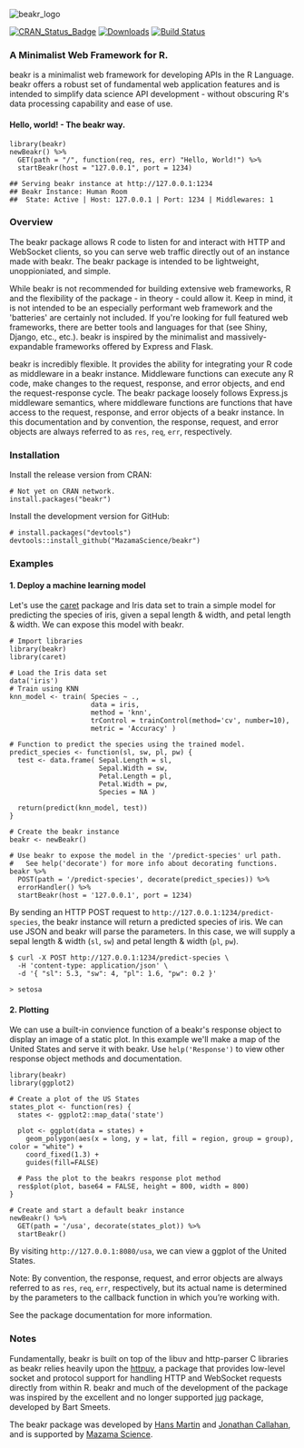 

![beakr_logo](https://cdn3.imggmi.com/uploads/2019/10/16/f74987f8804a4512f70e0e8d17f05983-full.png)

[![CRAN\_Status\_Badge](http://www.r-pkg.org/badges/version/AirSensor)](https://cran.r-project.org/package=beakr)
[![Downloads](http://cranlogs.r-pkg.org/badges/AirSensor)](https://cran.r-project.org/package=beakr)
[![Build Status](https://travis-ci.org/MazamaScience/AirSensor.svg?branch=master)](https://travis-ci.org/MazamaScience/beakr)


### A Minimalist Web Framework for R. 
beakr is a minimalist web framework for developing APIs in the R Language. beakr offers
a robust set of fundamental web application features and is intended to simplify data 
science API development - without obscuring R's data processing capability and ease of use.

#### Hello, world! - The beakr way.
```
library(beakr)
newBeakr() %>% 
  GET(path = "/", function(req, res, err) "Hello, World!") %>% 
  startBeakr(host = "127.0.0.1", port = 1234) 
```
```
## Serving beakr instance at http://127.0.0.1:1234
## Beakr Instance: Human Room
##  State: Active | Host: 127.0.0.1 | Port: 1234 | Middlewares: 1
```

###  Overview
The beakr package allows R code to listen for and interact with HTTP and WebSocket clients, 
so you can serve web traffic directly out of an instance made with beakr. The beakr 
package is intended to be lightweight, unoppioniated, and simple.  

While beakr is not recommended for building extensive web frameworks, R and the flexibility 
of the package - in theory - could allow it. Keep in mind, it is not intended to be an 
especially performant web framework and the 'batteries' are certainly not included. If 
you're looking for full featured web frameworks, there are better tools and languages for 
that (see Shiny, Django, etc., etc.). beakr is inspired by the minimalist and
massively-expandable frameworks offered by Express and Flask. 

beakr is incredibly flexible. It provides the ability for integrating your R 
code as middleware in a beakr instance. Middleware functions can execute any 
R code, make changes to the request, response, and error objects, and end the 
request-response cycle. The beakr package loosely follows Express.js middleware 
semantics, where middleware functions are functions that have access to the request, 
response, and error objects of a beakr instance. In this documentation and by 
convention, the response, request, and error objects are always referred to as 
`res`, `req`, `err`, respectively. 

### Installation
Install the release version from CRAN:
```
# Not yet on CRAN network. 
install.packages("beakr")
```
Install the development version for GitHub: 
```
# install.packages("devtools")
devtools::install_github("MazamaScience/beakr")
```

### Examples

#### 1. Deploy a machine learning model
Let's use the [caret](https://github.com/topepo/caret) package and Iris data set
to train a simple model for predicting the species of iris, given a sepal length
& width, and petal length & width. We can expose this model with beakr.
```
# Import libraries 
library(beakr)
library(caret)

# Load the Iris data set 
data('iris')
# Train using KNN
knn_model <- train( Species ~ ., 
                    data = iris, 
                    method = 'knn', 
                    trControl = trainControl(method='cv', number=10), 
                    metric = 'Accuracy' )

# Function to predict the species using the trained model. 
predict_species <- function(sl, sw, pl, pw) {
  test <- data.frame( Sepal.Length = sl, 
                      Sepal.Width = sw, 
                      Petal.Length = pl, 
                      Petal.Width = pw, 
                      Species = NA )
                      
  return(predict(knn_model, test))
}

# Create the beakr instance 
beakr <- newBeakr()

# Use beakr to expose the model in the '/predict-species' url path. 
#   See help('decorate') for more info about decorating functions. 
beakr %>%  
  POST(path = '/predict-species', decorate(predict_species)) %>% 
  errorHandler() %>% 
  startBeakr(host = '127.0.0.1', port = 1234)
```

By sending an HTTP POST request to `http://127.0.0.1:1234/predict-species`, the 
beakr instance will return a predicted species of iris. 
We can use JSON and beakr will parse the parameters. In this case, we will 
supply a sepal length & width (`sl`, `sw`) and petal length & width (`pl`, `pw`).
```
$ curl -X POST http://127.0.0.1:1234/predict-species \
  -H 'content-type: application/json' \
  -d '{ "sl": 5.3, "sw": 4, "pl": 1.6, "pw": 0.2 }'
  
> setosa
```

#### 2. Plotting
We can use a built-in convience function of a beakr's response object to display 
an image of a static plot. In this example we'll make a map of the United States 
and serve it with beakr. Use `help('Response')` to view other response object 
methods and documentation.

```
library(beakr)
library(ggplot2)

# Create a plot of the US States
states_plot <- function(res) {
  states <- ggplot2::map_data('state')

  plot <- ggplot(data = states) + 
    geom_polygon(aes(x = long, y = lat, fill = region, group = group), color = "white") + 
    coord_fixed(1.3) +
    guides(fill=FALSE) 
  
  # Pass the plot to the beakrs response plot method 
  res$plot(plot, base64 = FALSE, height = 800, width = 800)
}

# Create and start a default beakr instance
newBeakr() %>% 
  GET(path = '/usa', decorate(states_plot)) %>% 
  startBeakr()

```
By visiting `http://127.0.0.1:8080/usa`, we can view a ggplot of the United States.

Note: By convention, the response, request, and error objects are always 
referred to as `res`, `req`, `err`, respectively, but its actual name is 
determined by the parameters to the callback function in which you’re working with. 


See the package documentation for more information.

### Notes
Fundamentally, beakr is built on top of the libuv and http-parser C libraries as 
beakr relies heavily upon the [httpuv](https://github.com/rstudio/httpuv), a package 
that provides low-level socket and protocol support for handling HTTP and WebSocket 
requests directly from within R. beakr and much of the development of the package 
was inspired by the excellent and no longer supported 
[jug](https://github.com/Bart6114/jug) package, developed by Bart Smeets.

The beakr package was developed by [Hans Martin](https://github.com/hansmrtn) 
and [Jonathan Callahan](https://github.com/jonathancallahan), and is supported by 
[Mazama Science](http://mazamascience.com/).




